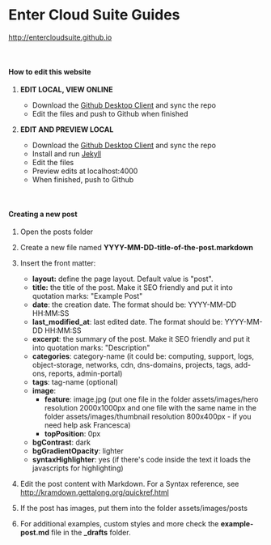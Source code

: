# Enter Cloud Suite Guides
<http://entercloudsuite.github.io>

&nbsp;

#### How to edit this website

1. **EDIT LOCAL, VIEW ONLINE**
    * Download the [Github Desktop Client](https://desktop.github.com/) and sync the repo
    * Edit the files and push to Github when finished
  
2. **EDIT AND PREVIEW LOCAL**
    * Download the [Github Desktop Client](https://desktop.github.com/) and sync the repo
    * Install and run [Jekyll](https://jekyllrb.com/)
    * Edit the files
    * Preview edits at localhost:4000
    * When finished, push to Github

&nbsp;

#### Creating a new post

1. Open the posts folder

2. Create a new file named **YYYY-MM-DD-title-of-the-post.markdown**

3. Insert the front matter:
   * **layout:** define the page layout. Default value is "post".
   * **title:** the title of the post. Make it SEO friendly and put it into quotation marks: "Example Post"
   * **date**: the creation date. The format should be: YYYY-MM-DD HH:MM:SS
   * **last_modified_at**: last edited date. The format should be: YYYY-MM-DD HH:MM:SS
   * **excerpt**: the summary of the post. Make it SEO friendly and put it into quotation marks: "Description"
   * **categories**: category-name (it could be: computing, support, logs, object-storage, networks, cdn, dns-domains, projects, tags, add-ons, reports, admin-portal)
   * **tags**: tag-name (optional)
   * **image**:
      * **feature**: image.jpg (put one file in the folder assets/images/hero resolution 2000x1000px and one file with the same name in the folder assets/images/thumbnail resolution 800x400px - if you need help ask Francesca)
      * **topPosition**: 0px
   * **bgContrast**: dark
   * **bgGradientOpacity**: lighter
   * **syntaxHighlighter**: yes (if there's code inside the text it loads the javascripts for highlighting)
   
4. Edit the post content with Markdown. For a Syntax reference, see <http://kramdown.gettalong.org/quickref.html>

5. If the post has images, put them into the folder assets/images/posts

6. For additional examples, custom styles and more check the **example-post.md** file in the **_drafts** folder.
